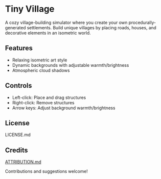 # Tiny Village

A cozy village-building simulator where you create your own procedurally-generated settlements. Build unique villages by placing roads, houses, and decorative elements in an isometric world.

## Features
- Relaxing isometric art style
- Dynamic backgrounds with adjustable warmth/brightness
- Atmospheric cloud shadows

## Controls
- Left-click: Place and drag structures
- Right-click: Remove structures
- Arrow keys: Adjust background warmth/brightness

## License
LICENSE.md

## Credits
[ATTRIBUTION.md](tiny_village_project/addons/maaacks_menus_template/examples/ATTRIBUTION.md)

Contributions and suggestions welcome!